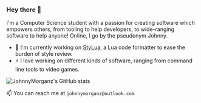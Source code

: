 ### Hey there 👋

I'm a Computer Science student with a passion for creating software which empowers others, from tooling to help developers, to wide-ranging software to help anyone! Online, I go by the pseudonym Johnny.

- 🔭 I'm currently working on [StyLua](https://github.com/JohnnyMorganz/StyLua), a Lua code formatter to ease the burden of style review.
- ⚡ I love working on different kinds of software, ranging from command line tools to video games.

![JohnnyMorganz's GitHub stats](https://github-readme-stats.vercel.app/api?username=johnnymorganz&count_private=true&show_icons=true)

📫 You can reach me at `johnnymorganz@outlook.com`


<!--
**JohnnyMorganz/JohnnyMorganz** is a ✨ _special_ ✨ repository because its `README.md` (this file) appears on your GitHub profile.

Here are some ideas to get you started:

- 🔭 I’m currently working on ...
- 🌱 I’m currently learning ...
- 👯 I’m looking to collaborate on ...
- 🤔 I’m looking for help with ...
- 💬 Ask me about ...
- 📫 How to reach me: ...
- 😄 Pronouns: ...
- ⚡ Fun fact: ...
-->
